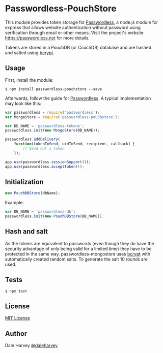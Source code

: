 # Passwordless-PouchStore

This module provides token storage for [Passwordless](https://github.com/florianheinemann/passwordless), a node.js module for express that allows website authentication without password using verification through email or other means. Visit the project's website https://passwordless.net for more details.

Tokens are stored in a PouchDB (or CouchDB) database and are hashed and salted using [bcrypt](https://github.com/ncb000gt/node.bcrypt.js/).

## Usage

First, install the module:

`$ npm install passwordless-pouchstore --save`

Afterwards, follow the guide for [Passwordless](https://github.com/florianheinemann/passwordless). A typical implementation may look like this:

```javascript
var passwordless = require('passwordless');
var MongoStore = require('passwordless-pouchstore');

var DB_NAME = 'passwordless-tokens';
passwordless.init(new MongoStore(DB_NAME));

passwordless.addDelivery(
    function(tokenToSend, uidToSend, recipient, callback) {
        // Send out a token
    });

app.use(passwordless.sessionSupport());
app.use(passwordless.acceptToken());
```

## Initialization

```javascript
new PouchDBStore(dbName);
```

Example:
```javascript
var DB_NAME = 'passwordless-db';
passwordless.init(new PouchDBStore(DB_NAME));
```

## Hash and salt
As the tokens are equivalent to passwords (even though they do have the security advantage of only being valid for a limited time) they have to be protected in the same way. passwordless-mongostore uses [bcrypt](https://github.com/ncb000gt/node.bcrypt.js/) with automatically created random salts. To generate the salt 10 rounds are used.

## Tests

`$ npm test`

## License

[MIT License](http://opensource.org/licenses/MIT)

## Author
Dale Harvey [@daleharvey](http://twitter.com/daleharvey/)
